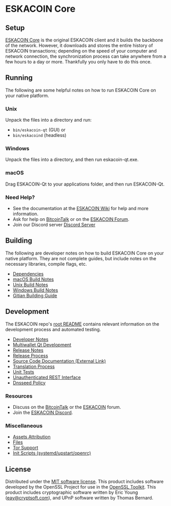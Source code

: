 ESKACOIN Core
=============

Setup
---------------------
[ESKACOIN Core](http://eskacoin.io/wallet) is the original ESKACOIN client and it builds the backbone of the network. However, it downloads and stores the entire history of ESKACOIN transactions; depending on the speed of your computer and network connection, the synchronization process can take anywhere from a few hours to a day or more. Thankfully you only have to do this once.

Running
---------------------
The following are some helpful notes on how to run ESKACOIN Core on your native platform.

### Unix

Unpack the files into a directory and run:

- `bin/eskacoin-qt` (GUI) or
- `bin/eskacoind` (headless)

### Windows

Unpack the files into a directory, and then run eskacoin-qt.exe.

### macOS

Drag ESKACOIN-Qt to your applications folder, and then run ESKACOIN-Qt.

### Need Help?

* See the documentation at the [ESKACOIN Wiki](https://github.com/Eskacoin/Eskacoin-Project/wiki)
for help and more information.
* Ask for help on [BitcoinTalk](https://bitcointalk.org/index.php?topic=1262920.0) or on the [ESKACOIN Forum](http://forum.eskacoin.io/).
* Join our Discord server [Discord Server](https://discord.eskacoin.io)

Building
---------------------
The following are developer notes on how to build ESKACOIN Core on your native platform. They are not complete guides, but include notes on the necessary libraries, compile flags, etc.

- [Dependencies](dependencies.md)
- [macOS Build Notes](build-osx.md)
- [Unix Build Notes](build-unix.md)
- [Windows Build Notes](build-windows.md)
- [Gitian Building Guide](gitian-building.md)

Development
---------------------
The ESKACOIN repo's [root README](/README.md) contains relevant information on the development process and automated testing.

- [Developer Notes](developer-notes.md)
- [Multiwallet Qt Development](multiwallet-qt.md)
- [Release Notes](release-notes.md)
- [Release Process](release-process.md)
- [Source Code Documentation (External Link)](https://www.fuzzbawls.pw/eskacoin/doxygen/)
- [Translation Process](translation_process.md)
- [Unit Tests](unit-tests.md)
- [Unauthenticated REST Interface](REST-interface.md)
- [Dnsseed Policy](dnsseed-policy.md)

### Resources
* Discuss on the [BitcoinTalk](https://bitcointalk.org/index.php?topic=1262920.0) or the [ESKACOIN](http://forum.eskacoin.io/) forum.
* Join the [ESKACOIN Discord](https://discord.eskacoin.io).

### Miscellaneous
- [Assets Attribution](assets-attribution.md)
- [Files](files.md)
- [Tor Support](tor.md)
- [Init Scripts (systemd/upstart/openrc)](init.md)

License
---------------------
Distributed under the [MIT software license](/COPYING).
This product includes software developed by the OpenSSL Project for use in the [OpenSSL Toolkit](https://www.openssl.org/). This product includes
cryptographic software written by Eric Young ([eay@cryptsoft.com](mailto:eay@cryptsoft.com)), and UPnP software written by Thomas Bernard.
